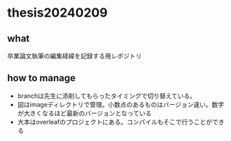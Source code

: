 # thesis20240209

## what

卒業論文執筆の編集経緯を記録する用レポジトリ
## how to manage

- branchは先生に添削してもらったタイミングで切り替えている。
- 図はimageディレクトリで管理。小数点のあるものはバージョン違い。数字が大きくなるほど最新のバージョンとなっている
- 大本はoverleafのプロジェクトにある。コンパイルもそこで行うことができる
